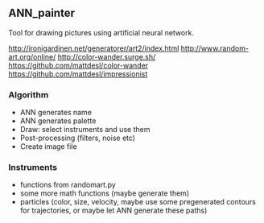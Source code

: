 ## ANN_painter

Tool for drawing pictures using artificial neural network.

http://ironigardinen.net/generatorer/art2/index.html
http://www.random-art.org/online/
http://color-wander.surge.sh/
https://github.com/mattdesl/color-wander
https://github.com/mattdesl/impressionist

### Algorithm

* ANN generates name
* ANN generates palette
* Draw: select instruments and use them
* Post-processing (filters, noise etc)
* Create image file

### Instruments

* functions from randomart.py
* some more math functions (maybe generate them)
* particles (color, size, velocity, maybe use some pregenerated contours for trajectories, or maybe let ANN generate these paths)
